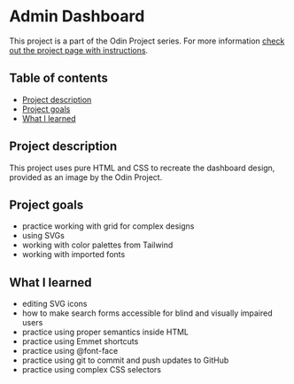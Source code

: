 # Admin Dashboard

This project is a part of the Odin Project series. For more information [check out the project page with instructions](https://www.theodinproject.com/lessons/node-path-intermediate-html-and-css-admin-dashboard).

## Table of contents
- [Project description](#project-description)
- [Project goals](#project-goals)
- [What I learned](#what-i-learned)

## Project description
This project uses pure HTML and CSS to recreate the dashboard design, provided as an image by the Odin Project.

## Project goals
- practice working with grid for complex designs
- using SVGs
- working with color palettes from Tailwind
- working with imported fonts

## What I learned
- editing SVG icons
- how to make search forms accessible for blind and visually impaired users
- practice using proper semantics inside HTML
- practice using Emmet shortcuts
- practice using @font-face
- practice using git to commit and push updates to GitHub
- practice using complex CSS selectors
